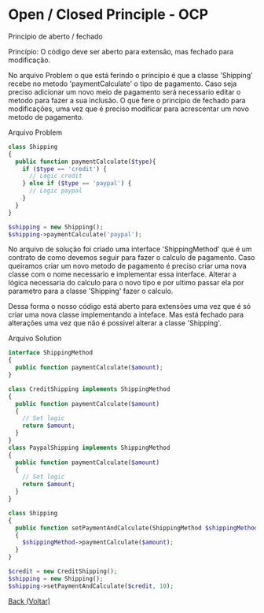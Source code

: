 # Open / Closed Principle - OCP <br>
Principio de aberto / fechado <br>
  
Princípio: O código deve ser aberto para extensão, mas fechado para modificação.

No arquivo Problem o que está ferindo o principio é que a classe 'Shipping' recebe no metodo 'paymentCalculate' o tipo de pagamento. Caso seja preciso adicionar um novo meio de pagamento será necessario editar o metodo para fazer a sua inclusão. O que fere o principio de fechado para modificações, uma vez que é preciso modificar para acrescentar um novo metodo de pagamento.

Arquivo Problem
```php
class Shipping
{
  public function paymentCalculate($type){
    if ($type == 'credit') {
      // Logic credit
    } else if ($type == 'paypal') {
      // Logic paypal
    }
  }
}

$shipping = new Shipping();
$shipping->paymentCalculate('paypal');
```

No arquivo de solução foi criado uma interface 'ShippingMethod' que é um contrato de como devemos seguir para fazer o calculo de pagamento. Caso queiramos criar um novo metodo de pagamento é preciso criar uma nova classe com o nome necessario e implementar essa interface. Alterar a lógica necessaria do calculo para o novo tipo e por ultimo passar ela por parametro para a classe 'Shipping' fazer o calculo.

Dessa forma o nosso código está aberto para extensões uma vez que é só criar uma nova classe implementando a inteface. Mas está fechado para alterações uma vez que não é possivel alterar a classe 'Shipping'.

Arquivo Solution
```php
interface ShippingMethod
{
  public function paymentCalculate($amount);
}

class CreditShipping implements ShippingMethod
{
  public function paymentCalculate($amount)
  {
    // Set logic
    return $amount;
  }
}
class PaypalShipping implements ShippingMethod
{
  public function paymentCalculate($amount)
  {
    // Set logic
    return $amount;
  }
}

class Shipping
{
  public function setPaymentAndCalculate(ShippingMethod $shippingMethod, $amount)
  {
    $shippingMethod->paymentCalculate($amount);
  }
}

$credit = new CreditShipping();
$shipping = new Shipping();
$shipping->setPaymentAndCalculate($credit, 10);
```

[Back (Voltar)](../README.md)